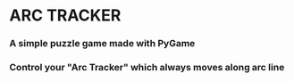 # ARC TRACKER

### A simple puzzle game made with PyGame
### Control your "Arc Tracker" which always moves along arc line
